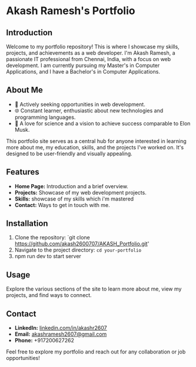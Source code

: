# Akash Ramesh's Portfolio

## Introduction

Welcome to my portfolio repository! This is where I showcase my skills, projects, and achievements as a web developer. I'm Akash Ramesh, a passionate IT professional from Chennai, India, with a focus on web development. I am currently pursuing my Master's in Computer Applications, and I have a Bachelor's in Computer Applications.

## About Me

- 🚀 Actively seeking opportunities in web development.
- 🌐 Constant learner, enthusiastic about new technologies and programming languages.
- 🔬 A love for science and a vision to achieve success comparable to Elon Musk.

This portfolio site serves as a central hub for anyone interested in learning more about me, my education, skills, and the projects I've worked on. It's designed to be user-friendly and visually appealing.

## Features

- **Home Page:** Introduction and a brief overview.
- **Projects:** Showcase of my web development projects.
- **Skills:** showcase of my skills which i'm mastered
- **Contact:** Ways to get in touch with me.

## Installation

1. Clone the repository: `git clone https://github.com/akash2600707/AKASH_Portfolio.git'
2. Navigate to the project directory: `cd your-portfolio`
3. npm run dev to start server

## Usage

Explore the various sections of the site to learn more about me, view my projects, and find ways to connect.


## Contact

- **LinkedIn:** [linkedin.com/in/akashr2607](https://linkedin.com/in/akashr2607)
- **Email:** akashramesh2607@gmail.com
- **Phone:** +917200627262

Feel free to explore my portfolio and reach out for any collaboration or job opportunities!
